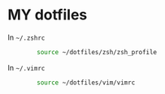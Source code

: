 # MY dotfiles

In `~/.zshrc`

```sh
        source ~/dotfiles/zsh/zsh_profile
```

In `~/.vimrc`

```sh
        source ~/dotfiles/vim/vimrc
```
